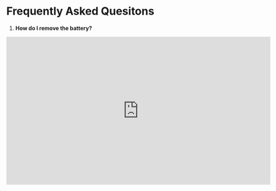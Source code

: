 # Frequently Asked Quesitons

1. **How do I remove the battery?** <br/>
<iframe width="690" height="388" src="https://www.youtube.com/embed/zJSr08DFyK4" frameborder="0" gesture="media" allowfullscreen></iframe>
